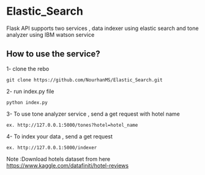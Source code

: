 # Elastic_Search
Flask API supports two services , data indexer using elastic search and tone analyzer using IBM watson service
## How to use the service?
1- clone the rebo 

    git clone https://github.com/NourhanMS/Elastic_Search.git
2- run index.py file 

    python index.py
3- To use tone analyzer service , send a get request with hotel name 

    ex. http://127.0.0.1:5000/tones?hotel=hotel_name
  
4- To index your data , send a get request 

    ex. http://127.0.0.1:5000/indexer
  
Note :Download hotels dataset from here https://www.kaggle.com/datafiniti/hotel-reviews

